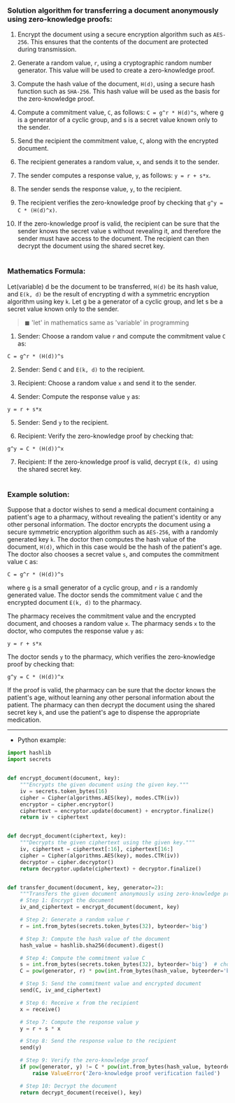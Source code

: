 ### Solution algorithm for transferring a document anonymously using zero-knowledge proofs:

1. Encrypt the document using a secure encryption algorithm such as `AES-256`. This ensures that the contents of the document are protected during transmission.

2. Generate a random value, `r`, using a cryptographic random number generator. This value will be used to create a zero-knowledge proof.

3. Compute the hash value of the document, `H(d)`, using a secure hash function such as `SHA-256`. This hash value will be used as the basis for the zero-knowledge proof.

4. Compute a commitment value, `C`, as follows: `C = g^r * H(d)^s`, where g is a generator of a cyclic group, and s is a secret value known only to the sender.

5. Send the recipient the commitment value, `C`, along with the encrypted document.

6. The recipient generates a random value, `x`, and sends it to the sender.

7. The sender computes a response value, `y`, as follows: `y = r + s*x`.

8. The sender sends the response value, `y`, to the recipient.

9. The recipient verifies the zero-knowledge proof by checking that `g^y = C * (H(d)^x)`.

10. If the zero-knowledge proof is valid, the recipient can be sure that the sender knows the secret value s without revealing it, and therefore the sender must have access to the document. The recipient can then decrypt the document using the shared secret key.

#

### Mathematics Formula:

Let(variable) d be the document to be transferred, `H(d)` be its hash value, and `E(k, d)` be the result of encrypting d with a symmetric encryption algorithm using key `k`. Let g be a generator of a cyclic group, and let s be a secret value known only to the sender.
> ◼ 'let' in mathematics same as 'variable' in programming

1. Sender: Choose a random value `r` and compute the commitment value `C` as:

`C = g^r * (H(d))^s`

2. Sender: Send `C` and `E(k, d)` to the recipient.

3. Recipient: Choose a random value `x` and send it to the sender.

4. Sender: Compute the response value `y` as:

`y = r + s*x`

5. Sender: Send `y` to the recipient.

6. Recipient: Verify the zero-knowledge proof by checking that:

`g^y = C * (H(d))^x`


7. Recipient: If the zero-knowledge proof is valid, decrypt `E(k, d)` using the shared secret key.

#

### Example solution:

Suppose that a doctor wishes to send a medical document containing a patient's age to a pharmacy, without revealing the patient's identity or any other personal information. The doctor encrypts the document using a secure symmetric encryption algorithm such as `AES-256`, with a randomly generated key `k`. The doctor then computes the hash value of the document, `H(d)`, which in this case would be the hash of the patient's age. The doctor also chooses a secret value `s`, and computes the commitment value `C` as:

`C = g^r * (H(d))^s`

where `g` is a small generator of a cyclic group, and `r` is a randomly generated value. The doctor sends the commitment value `C` and the encrypted document `E(k, d)` to the pharmacy.

The pharmacy receives the commitment value and the encrypted document, and chooses a random value `x`. The pharmacy sends `x` to the doctor, who computes the response value `y` as:

`y = r + s*x`

The doctor sends `y` to the pharmacy, which verifies the zero-knowledge proof by checking that:

`g^y = C * (H(d))^x`

If the proof is valid, the pharmacy can be sure that the doctor knows the patient's age, without learning any other personal information about the patient. The pharmacy can then decrypt the document using the shared secret key `k`, and use the patient's age to dispense the appropriate medication.

---

- Python example:

```python
import hashlib
import secrets


def encrypt_document(document, key):
    """Encrypts the given document using the given key."""
    iv = secrets.token_bytes(16)
    cipher = Cipher(algorithms.AES(key), modes.CTR(iv))
    encryptor = cipher.encryptor()
    ciphertext = encryptor.update(document) + encryptor.finalize()
    return iv + ciphertext


def decrypt_document(ciphertext, key):
    """Decrypts the given ciphertext using the given key."""
    iv, ciphertext = ciphertext[:16], ciphertext[16:]
    cipher = Cipher(algorithms.AES(key), modes.CTR(iv))
    decryptor = cipher.decryptor()
    return decryptor.update(ciphertext) + decryptor.finalize()


def transfer_document(document, key, generator=2):
    """Transfers the given document anonymously using zero-knowledge proofs."""
    # Step 1: Encrypt the document
    iv_and_ciphertext = encrypt_document(document, key)

    # Step 2: Generate a random value r
    r = int.from_bytes(secrets.token_bytes(32), byteorder='big')

    # Step 3: Compute the hash value of the document
    hash_value = hashlib.sha256(document).digest()

    # Step 4: Compute the commitment value C
    s = int.from_bytes(secrets.token_bytes(32), byteorder='big')  # choose a secret value
    C = pow(generator, r) * pow(int.from_bytes(hash_value, byteorder='big'), s)

    # Step 5: Send the commitment value and encrypted document
    send(C, iv_and_ciphertext)

    # Step 6: Receive x from the recipient
    x = receive()

    # Step 7: Compute the response value y
    y = r + s * x

    # Step 8: Send the response value to the recipient
    send(y)

    # Step 9: Verify the zero-knowledge proof
    if pow(generator, y) != C * pow(int.from_bytes(hash_value, byteorder='big'), x):
        raise ValueError('Zero-knowledge proof verification failed')

    # Step 10: Decrypt the document
    return decrypt_document(receive(), key)
```
